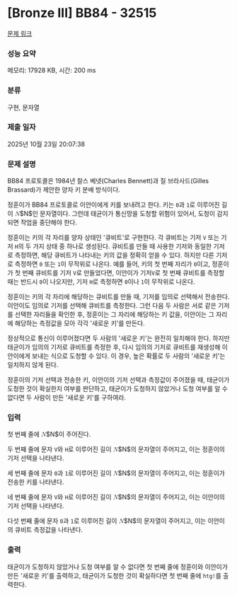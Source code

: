 # [Bronze III] BB84 - 32515 

[문제 링크](https://www.acmicpc.net/problem/32515) 

### 성능 요약

메모리: 17928 KB, 시간: 200 ms

### 분류

구현, 문자열

### 제출 일자

2025년 10월 23일 20:07:38

### 문제 설명

<p>BB84 프로토콜은 1984년 찰스 베넷(Charles Bennett)과 질 브라사드(Gilles Brassard)가 제안한 양자 키 분배 방식이다.</p>

<p>정훈이가 BB84 프로토콜로 이안이에게 키를 보내려고 한다. 키는 <code>0</code>과 <code>1</code>로 이루어진 길이 <mjx-container class="MathJax" jax="CHTML" style="font-size: 99.9%; position: relative;"><mjx-math class="MJX-TEX" aria-hidden="true"><mjx-mi class="mjx-i"><mjx-c class="mjx-c1D441 TEX-I"></mjx-c></mjx-mi></mjx-math><mjx-assistive-mml unselectable="on" display="inline"><math xmlns="http://www.w3.org/1998/Math/MathML"><mi>N</mi></math></mjx-assistive-mml><span aria-hidden="true" class="no-mathjax mjx-copytext">$N$</span></mjx-container>인 문자열이다. 그런데 태균이가 통신망을 도청할 위험이 있어서, 도청이 감지되면 작업을 중단해야 한다.</p>

<p>정훈이는 키의 각 자리를 양자 상태인 '큐비트'로 구현한다. 각 큐비트는 기저 <code>V</code> 또는 기저 <code>H</code>의 두 가지 상태 중 하나로 생성된다. 큐비트를 만들 때 사용한 기저와 동일한 기저로 측정하면, 해당 큐비트가 나타내는 키의 값을 정확히 얻을 수 있다. 하지만 다른 기저로 측정하면 <code>0</code> 또는 <code>1</code>이 무작위로 나온다. 예를 들어, 키의 첫 번째 자리가 <code>0</code>이고, 정훈이가 첫 번째 큐비트를 기저 <code>V</code>로 만들었다면, 이안이가 기저<code>V</code>로 첫 번째 큐비트를 측정할 때는 반드시 <code>0</code>이 나오지만, 기저 <code>H</code>로 측정하면 <code>0</code>이나 <code>1</code>이 무작위로 나온다.</p>

<p>정훈이는 키의 각 자리에 해당하는 큐비트를 만들 때, 기저를 임의로 선택해서 전송한다. 이안이도 임의로 기저를 선택해 큐비트를 측정한다. 그런 다음 두 사람은 서로 같은 기저를 선택한 자리들을 확인한 후, 정훈이는 그 자리에 해당하는 키 값을, 이안이는 그 자리에 해당하는 측정값을 모아 각각 '새로운 키'를 만든다.</p>

<p>정상적으로 통신이 이루어졌다면 두 사람의 '새로운 키'는 완전히 일치해야 한다. 하지만 태균이가 임의의 기저로 큐비트를 측정한 후, 다시 임의의 기저로 큐비트를 재생성해 이안이에게 보내는 식으로 도청할 수 있다. 이 경우, 높은 확률로 두 사람의 '새로운 키'는 일치하지 않게 된다.</p>

<p>정훈이의 기저 선택과 전송한 키, 이안이의 기저 선택과 측정값이 주어졌을 때, 태균이가 도청한 것이 확실한지 여부를 판단하고, 태균이가 도청하지 않았거나 도청 여부를 알 수 없다면 두 사람이 만든 '새로운 키'를 구하여라.</p>

### 입력 

 <p>첫 번째 줄에 <mjx-container class="MathJax" jax="CHTML" style="font-size: 99.9%; position: relative;"><mjx-math class="MJX-TEX" aria-hidden="true"><mjx-mi class="mjx-i"><mjx-c class="mjx-c1D441 TEX-I"></mjx-c></mjx-mi></mjx-math><mjx-assistive-mml unselectable="on" display="inline"><math xmlns="http://www.w3.org/1998/Math/MathML"><mi>N</mi></math></mjx-assistive-mml><span aria-hidden="true" class="no-mathjax mjx-copytext">$N$</span></mjx-container>이 주어진다.</p>

<p>두 번째 줄에 문자 <code>V</code>와 <code>H</code>로 이루어진 길이 <mjx-container class="MathJax" jax="CHTML" style="font-size: 99.9%; position: relative;"><mjx-math class="MJX-TEX" aria-hidden="true"><mjx-mi class="mjx-i"><mjx-c class="mjx-c1D441 TEX-I"></mjx-c></mjx-mi></mjx-math><mjx-assistive-mml unselectable="on" display="inline"><math xmlns="http://www.w3.org/1998/Math/MathML"><mi>N</mi></math></mjx-assistive-mml><span aria-hidden="true" class="no-mathjax mjx-copytext">$N$</span></mjx-container>의 문자열이 주어지고, 이는 정훈이의 기저 선택을 나타낸다.</p>

<p>세 번째 줄에 문자 <code>0</code>과 <code>1</code>로 이루어진 길이 <mjx-container class="MathJax" jax="CHTML" style="font-size: 99.9%; position: relative;"><mjx-math class="MJX-TEX" aria-hidden="true"><mjx-mi class="mjx-i"><mjx-c class="mjx-c1D441 TEX-I"></mjx-c></mjx-mi></mjx-math><mjx-assistive-mml unselectable="on" display="inline"><math xmlns="http://www.w3.org/1998/Math/MathML"><mi>N</mi></math></mjx-assistive-mml><span aria-hidden="true" class="no-mathjax mjx-copytext">$N$</span></mjx-container>의 문자열이 주어지고, 이는 정훈이가 전송한 키를 나타낸다.</p>

<p>네 번째 줄에 문자 <code>V</code>와 <code>H</code>로 이루어진 길이 <mjx-container class="MathJax" jax="CHTML" style="font-size: 99.9%; position: relative;"><mjx-math class="MJX-TEX" aria-hidden="true"><mjx-mi class="mjx-i"><mjx-c class="mjx-c1D441 TEX-I"></mjx-c></mjx-mi></mjx-math><mjx-assistive-mml unselectable="on" display="inline"><math xmlns="http://www.w3.org/1998/Math/MathML"><mi>N</mi></math></mjx-assistive-mml><span aria-hidden="true" class="no-mathjax mjx-copytext">$N$</span></mjx-container>의 문자열이 주어지고, 이는 이안이의 기저 선택을 나타낸다.</p>

<p>다섯 번째 줄에 문자 <code>0</code>과 <code>1</code>로 이루어진 길이 <mjx-container class="MathJax" jax="CHTML" style="font-size: 99.9%; position: relative;"><mjx-math class="MJX-TEX" aria-hidden="true"><mjx-mi class="mjx-i"><mjx-c class="mjx-c1D441 TEX-I"></mjx-c></mjx-mi></mjx-math><mjx-assistive-mml unselectable="on" display="inline"><math xmlns="http://www.w3.org/1998/Math/MathML"><mi>N</mi></math></mjx-assistive-mml><span aria-hidden="true" class="no-mathjax mjx-copytext">$N$</span></mjx-container>의 문자열이 주어지고, 이는 이안이의 큐비트 측정값을 나타낸다.</p>

### 출력 

 <p>태균이가 도청하지 않았거나 도청 여부를 알 수 없다면 첫 번째 줄에 정훈이와 이안이가 만든 '새로운 키'를 출력하고, 태균이가 도청한 것이 확실하다면 첫 번째 줄에 <code>htg!</code>를 출력한다.</p>

